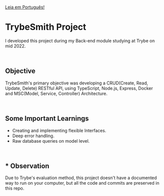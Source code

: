 [Leia em Português!](./README-PT.md)

# TrybeSmith Project
I developed this project during my Back-end module studying at Trybe on mid 2022.

<br>

## Objective
TrybeSmith's primary objective was developing a CRUD(Create, Read, Update, Delete) RESTful API, using TypeScript, Node.js, Express, Docker and MSC(Model, Service, Controller) Architecture.

<br>

## Some Important Learnings
- Creating and implementing flexible Interfaces.
- Deep error handling.
- Raw database queries on model level.

<br>

## * Observation
Due to Trybe's evaluation method, this project doesn't have a documented way to run on your computer, but all the code and commits are preserved in this repo.
